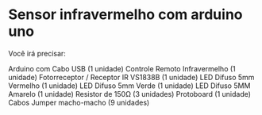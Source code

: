 # Sensor infravermelho com arduino uno

Você irá precisar:

Arduino com Cabo USB (1 unidade)
Controle Remoto Infravermelho (1 unidade)
Fotorreceptor / Receptor IR VS1838B (1 unidade)
LED Difuso 5mm Vermelho (1 unidade)
LED Difuso 5mm Verde (1 unidade)
LED Difuso 5MM Amarelo (1 unidade)
Resistor de 150Ω (3 unidades)
Protoboard (1 unidade)
Cabos Jumper macho-macho (9 unidades)

